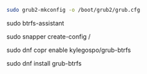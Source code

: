 
```bash
sudo grub2-mkconfig -o /boot/grub2/grub.cfg
```


sudo btrfs-assistant

sudo snapper create-config /

sudo dnf copr enable kylegospo/grub-btrfs

sudo dnf install grub-btrfs